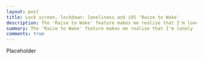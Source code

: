 ```yaml
---
layout: post
title: Lock screen, lockdown: loneliness and iOS 'Raise to Wake'
description: The 'Raise to Wake' feature makes me realise that I'm lonely
summary: The 'Raise to Wake' feature makes me realise that I'm lonely
comments: true
---
```

Placeholder